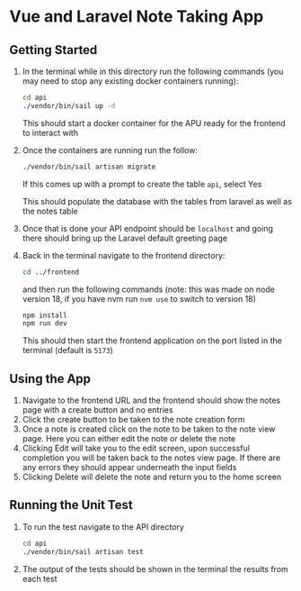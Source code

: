 # Vue and Laravel Note Taking App

## Getting Started

1. In the terminal while in this directory run the following commands (you may need to stop any existing docker containers running):

   ```zsh
   cd api
   ./vendor/bin/sail up -d
   ```

   This should start a docker container for the APU ready for the frontend to interact with

2. Once the containers are running run the follow:

   ```zsh
   ./vendor/bin/sail artisan migrate
   ```

   If this comes up with a prompt to create the table `api`, select Yes

   This should populate the database with the tables from laravel as well as the notes table

3. Once that is done your API endpoint should be `localhost` and going there should bring up the Laravel default greeting page
4. Back in the terminal navigate to the frontend directory:

   ```zsh
   cd ../frontend
   ```

   and then run the following commands (note: this was made on node version 18, if you have nvm run `nvm use` to switch to version 18)

   ```zsh
   npm install
   npm run dev
   ```

   This should then start the frontend application on the port listed in the terminal (default is `5173`)

## Using the App

1. Navigate to the frontend URL and the frontend should show the notes page with a create button and no entries
2. Click the create button to be taken to the note creation form
3. Once a note is created click on the note to be taken to the note view page. Here you can either edit the note or delete the note
4. Clicking Edit will take you to the edit screen, upon successful completion you will be taken back to the notes view page. If there are any errors they should appear underneath the input fields
5. Clicking Delete will delete the note and return you to the home screen

## Running the Unit Test

1. To run the test navigate to the API directory

   ```zsh
   cd api
   ./vendor/bin/sail artisan test
   ```

2. The output of the tests should be shown in the terminal the results from each test
